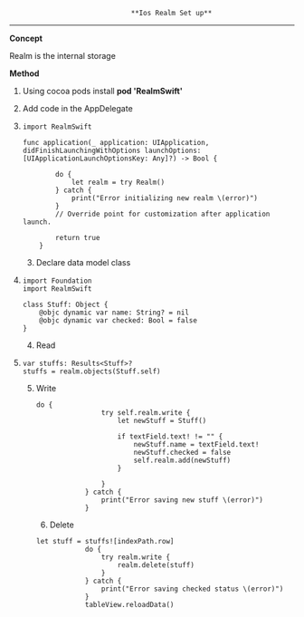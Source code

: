 					              **Ios Realm Set up**

------

**Concept**

Realm is the internal storage

**Method**

1. Using cocoa pods install **pod 'RealmSwift'**

2. Add code in the AppDelegate

3. ```
   import RealmSwift
   
   func application(_ application: UIApplication, didFinishLaunchingWithOptions launchOptions: [UIApplicationLaunchOptionsKey: Any]?) -> Bool {
           
           do {
               let realm = try Realm() 
           } catch {
               print("Error initializing new realm \(error)")
           }
           // Override point for customization after application launch.
           
           return true
       }
   ```

   3. Declare data model class

3. ```
   import Foundation
   import RealmSwift
   
   class Stuff: Object {
       @objc dynamic var name: String? = nil
       @objc dynamic var checked: Bool = false
   }
   ```

   4. Read

4. ```
   var stuffs: Results<Stuff>?
   stuffs = realm.objects(Stuff.self)
   ```

   5. Write

      ```
      do {
                      try self.realm.write {
                          let newStuff = Stuff()
                          
                          if textField.text! != "" {
                              newStuff.name = textField.text!
                              newStuff.checked = false
                              self.realm.add(newStuff)
                          }
                          
                      }
                  } catch {
                      print("Error saving new stuff \(error)")
                  }
      ```

      6. Delete

      ```
      let stuff = stuffs![indexPath.row]
                  do {
                      try realm.write {
                          realm.delete(stuff)
                      }
                  } catch {
                      print("Error saving checked status \(error)")
                  }
                  tableView.reloadData()
                  
      ```


